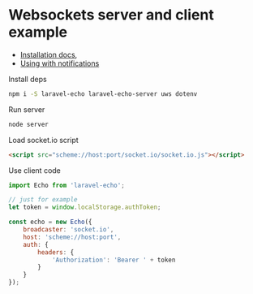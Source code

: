 # Websockets server and client example

* [Installation docs](https://laravel.com/docs/5.5/broadcasting#installing-laravel-echo),
* [Using with notifications](https://laravel.com/docs/5.5/notifications#broadcast-notifications)

Install deps

```bash
npm i -S laravel-echo laravel-echo-server uws dotenv
```

Run server

```bash
node server
```

Load socket.io script

```html
<script src="scheme://host:port/socket.io/socket.io.js"></script>
```

Use client code

```javascript
import Echo from 'laravel-echo';

// just for example
let token = window.localStorage.authToken;

const echo = new Echo({
    broadcaster: 'socket.io',
    host: 'scheme://host:port',
    auth: {
        headers: {
            'Authorization': 'Bearer ' + token
        }
    }
});
```